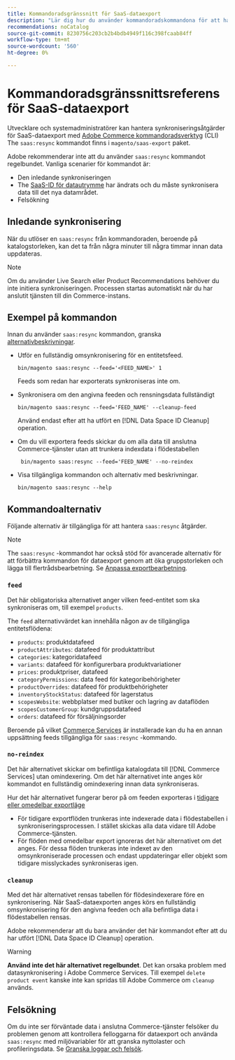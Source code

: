 ```yaml
---
title: Kommandoradsgränssnitt för SaaS-dataexport
description: "Lär dig hur du använder kommandoradskommandona för att hantera flöden och processer för [!DNL data export extension] för Adobe Commerce SaaS-tjänster."
recommendations: noCatalog
source-git-commit: 8230756c203cb2b4bdb4949f116c398fcaab84ff
workflow-type: tm+mt
source-wordcount: '560'
ht-degree: 0%

---
```


# Kommandoradsgränssnittsreferens för SaaS-dataexport

Utvecklare och systemadministratörer kan hantera synkroniseringsåtgärder för SaaS-dataexport med [Adobe Commerce kommandoradsverktyg](https://experienceleague.adobe.com/en/docs/commerce-operations/configuration-guide/cli/config-cli) (CLI) The `saas:resync` kommandot finns i `magento/saas-export` paket.

Adobe rekommenderar inte att du använder `saas:resync` kommandot regelbundet. Vanliga scenarier för kommandot är:

- Den inledande synkroniseringen
- The [SaaS-ID för datautrymme](https://experienceleague.adobe.com/en/docs/commerce-admin/config/services/saas) har ändrats och du måste synkronisera data till det nya datamrådet.
- Felsökning

## Inledande synkronisering

När du utlöser en `saas:resync` från kommandoraden, beroende på katalogstorleken, kan det ta från några minuter till några timmar innan data uppdateras.

>[!NOTE]
>Om du använder Live Search eller Product Recommendations behöver du inte initiera synkroniseringen. Processen startas automatiskt när du har anslutit tjänsten till din Commerce-instans.

## Exempel på kommandon

Innan du använder `saas:resync` kommandon, granska [alternativbeskrivningar](#command-options).

- Utför en fullständig omsynkronisering för en entitetsfeed.

  ```
  bin/magento saas:resync --feed='<FEED_NAME>' 1
  ```

  Feeds som redan har exporterats synkroniseras inte om.

- Synkronisera om den angivna feeden och rensningsdata fullständigt

  ```
  bin/magento saas:resync --feed='FEED_NAME' --cleanup-feed
  ```

  Använd endast efter att ha utfört en [!DNL Data Space ID Cleanup] operation.

- Om du vill exportera feeds skickar du om alla data till anslutna Commerce-tjänster utan att trunkera indexdata i flödestabellen

  ```
   bin/magento saas:resync --feed='FEED_NAME' --no-reindex
  ```

- Visa tillgängliga kommandon och alternativ med beskrivningar.

  ```
  bin/magento saas:resync --help
  ```

## Kommandoalternativ

Följande alternativ är tillgängliga för att hantera `saas:resync` åtgärder.

>[!NOTE]
>
>The `saas:resync` -kommandot har också stöd för avancerade alternativ för att förbättra kommandon för dataexport genom att öka gruppstorleken och lägga till flertrådsbearbetning. Se [Anpassa exportbearbetning](customize-export-processing.md).

### `feed`

Det här obligatoriska alternativet anger vilken feed-entitet som ska synkroniseras om, till exempel `products`.

The `feed` alternativvärdet kan innehålla någon av de tillgängliga entitetsflödena:

- `products`: produktdatafeed
- `productAttributes`: datafeed för produktattribut
- `categories`: kategoridatafeed
- `variants`: datafeed för konfigurerbara produktvariationer
- `prices`: produktpriser, datafeed
- `categoryPermissions`: data feed för kategoribehörigheter
- `productOverrides`: datafeed för produktbehörigheter
- `inventoryStockStatus`: datafeed för lagerstatus
- `scopesWebsite`: webbplatser med butiker och lagring av dataflöden
- `scopesCustomerGroup`: kundgruppsdatafeed
- `orders`: datafeed för försäljningsorder

Beroende på vilket [Commerce Services](../landing/saas.md) är installerade kan du ha en annan uppsättning feeds tillgängliga för `saas:resync` -kommando.

### `no-reindex`

Det här alternativet skickar om befintliga katalogdata till [!DNL Commerce Services] utan omindexering. Om det här alternativet inte anges kör kommandot en fullständig omindexering innan data synkroniseras.

Hur det här alternativet fungerar beror på om feeden exporteras i [tidigare eller omedelbar exportläge](data-synchronization.md#synchronization-modes)

- För tidigare exportflöden trunkeras inte indexerade data i flödestabellen i synkroniseringsprocessen. I stället skickas alla data vidare till Adobe Commerce-tjänsten.
- För flöden med omedelbar export ignoreras det här alternativet om det anges. För dessa flöden trunkeras inte indexet av den omsynkroniserade processen och endast uppdateringar eller objekt som tidigare misslyckades synkroniseras igen.

### `cleanup`

Med det här alternativet rensas tabellen för flödesindexerare före en synkronisering. När SaaS-dataexporten anges körs en fullständig omsynkronisering för den angivna feeden och alla befintliga data i flödestabellen rensas.

Adobe rekommenderar att du bara använder det här kommandot efter att du har utfört [!DNL Data Space ID Cleanup] operation.

>[!WARNING]
>
>**Använd inte det här alternativet regelbundet**. Det kan orsaka problem med datasynkronisering i Adobe Commerce Services. Till exempel `delete product event` kanske inte kan spridas till Adobe Commerce om `cleanup` används.

## Felsökning

Om du inte ser förväntade data i anslutna Commerce-tjänster felsöker du problemen genom att kontrollera felloggarna för dataexport och använda `saas:resync` med miljövariabler för att granska nyttolaster och profileringsdata. Se [Granska loggar och felsök](troubleshooting-logging.md).
